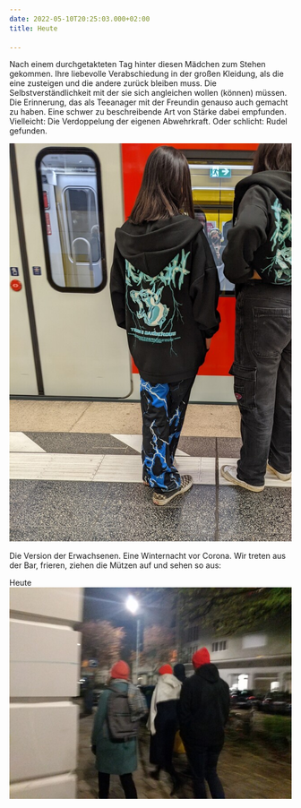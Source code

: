 ```yaml
---
date: 2022-05-10T20:25:03.000+02:00
title: Heute

---
```

Nach einem durchgetakteten Tag hinter diesen Mädchen zum Stehen gekommen. Ihre liebevolle Verabschiedung in der großen Kleidung, als die eine zusteigen und die andere zurück bleiben muss. Die Selbstverständlichkeit mit der sie sich angleichen wollen (können) müssen. Die Erinnerung, das als Teeanager mit der Freundin genauso auch gemacht zu haben. Eine schwer zu beschreibende Art von Stärke dabei empfunden. Vielleicht: Die Verdoppelung der eigenen Abwehrkraft. Oder schlicht: Rudel gefunden.

![](/uploads/gleich.jpg)

Die Version der Erwachsenen. Eine Winternacht vor Corona. Wir treten aus der Bar, frieren, ziehen die Mützen auf und sehen so aus:

Heute![](/uploads/alle-gleich.jpg)